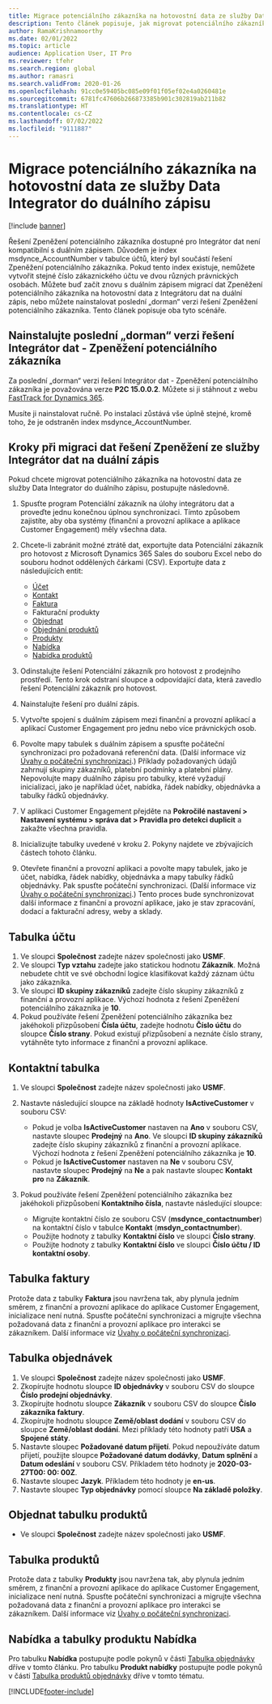 ```yaml
---
title: Migrace potenciálního zákazníka na hotovostní data ze služby Data Integrator do duálního zápisu
description: Tento článek popisuje, jak migrovat potenciálního zákazníka na hotovostní data ze služby Data Integrator do duálního zápisu.
author: RamaKrishnamoorthy
ms.date: 02/01/2022
ms.topic: article
audience: Application User, IT Pro
ms.reviewer: tfehr
ms.search.region: global
ms.author: ramasri
ms.search.validFrom: 2020-01-26
ms.openlocfilehash: 91cc0e59405bc085e09f01f05ef02e4a0260481e
ms.sourcegitcommit: 6781fc47606b266873385b901c302819ab211b82
ms.translationtype: HT
ms.contentlocale: cs-CZ
ms.lasthandoff: 07/02/2022
ms.locfileid: "9111887"
---
```

# <a name="migrate-prospect-to-cash-data-from-data-integrator-to-dual-write"></a>Migrace potenciálního zákazníka na hotovostní data ze služby Data Integrator do duálního zápisu

[!include [banner](../../includes/banner.md)]

Řešení Zpeněžení potenciálního zákazníka dostupné pro Integrátor dat není kompatibilní s duálním zápisem. Důvodem je index msdynce_AccountNumber v tabulce účtů, který byl součástí řešení Zpeněžení potenciálního zákazníka. Pokud tento index existuje, nemůžete vytvořit stejné číslo zákaznického účtu ve dvou různých právnických osobách. Můžete buď začít znovu s duálním zápisem migrací dat Zpeněžení potenciálního zákazníka na hotovostní data z Integrátoru dat na duální zápis, nebo můžete nainstalovat poslední „dorman“ verzi řešení Zpeněžení potenciálního zákazníka. Tento článek popisuje oba tyto scénáře.

## <a name="install-the-last-dorman-version-of-the-data-integrator-prospect-to-cash-solution"></a>Nainstalujte poslední „dorman“ verzi řešení Integrátor dat - Zpeněžení potenciálního zákazníka

Za poslední „dorman“ verzi řešení Integrátor dat - Zpeněžení potenciálního zákazníka je považována verze **P2C 15.0.0.2**. Můžete si ji stáhnout z webu [FastTrack for Dynamics 365](https://github.com/microsoft/Dynamics-365-FastTrack-Implementation-Assets/tree/master/Dual-write/P2C).

Musíte ji nainstalovat ručně. Po instalaci zůstává vše úplně stejné, kromě toho, že je odstraněn index msdynce_AccountNumber.

## <a name="steps-to-migrate-prospect-to-cash-data-from-data-integrator-to-dual-write"></a>Kroky při migraci dat řešení Zpeněžení ze služby Integrátor dat na duální zápis

Pokud chcete migrovat potenciálního zákazníka na hotovostní data ze služby Data Integrator do duálního zápisu, postupujte následovně.

1. Spusťte program Potenciální zákazník na úlohy integrátoru dat a proveďte jednu konečnou úplnou synchronizaci. Tímto způsobem zajistíte, aby oba systémy (finanční a provozní aplikace a aplikace Customer Engagement) měly všechna data.
2. Chcete-li zabránit možné ztrátě dat, exportujte data Potenciální zákazník pro hotovost z Microsoft Dynamics 365 Sales do souboru Excel nebo do souboru hodnot oddělených čárkami (CSV). Exportujte data z následujících entit:

    - [Účet](#account-table)
    - [Kontakt](#contact-table)
    - [Faktura](#invoice-table)
    - Fakturační produkty
    - [Objednat](#order-table)
    - [Objednání produktů](#order-products-table)
    - [Produkty](#products-table)
    - [Nabídka](#quote-and-quote-product-tables)
    - [Nabídka produktů](#quote-and-quote-product-tables)

3. Odinstalujte řešení Potenciální zákazník pro hotovost z prodejního prostředí. Tento krok odstraní sloupce a odpovídající data, která zavedlo řešení Potenciální zákazník pro hotovost.
4. Nainstalujte řešení pro duální zápis.
5. Vytvořte spojení s duálním zápisem mezi finanční a provozní aplikací a aplikací Customer Engagement pro jednu nebo více právnických osob.
6. Povolte mapy tabulek s duálním zápisem a spusťte počáteční synchronizaci pro požadovaná referenční data. (Další informace viz [Úvahy o počáteční synchronizaci](initial-sync-guidance.md).) Příklady požadovaných údajů zahrnují skupiny zákazníků, platební podmínky a platební plány. Nepovolujte mapy duálního zápisu pro tabulky, které vyžadují inicializaci, jako je například účet, nabídka, řádek nabídky, objednávka a tabulky řádků objednávky.
7. V aplikaci Customer Engagement přejděte na **Pokročilé nastavení \> Nastavení systému \> správa dat \> Pravidla pro detekci duplicit** a zakažte všechna pravidla.
8. Inicializujte tabulky uvedené v kroku 2. Pokyny najdete ve zbývajících částech tohoto článku.
9. Otevřete finanční a provozní aplikaci a povolte mapy tabulek, jako je účet, nabídka, řádek nabídky, objednávka a mapy tabulky řádků objednávky. Pak spusťte počáteční synchronizaci. (Další informace viz [Úvahy o počáteční synchronizaci](initial-sync-guidance.md).) Tento proces bude synchronizovat další informace z finanční a provozní aplikace, jako je stav zpracování, dodací a fakturační adresy, weby a sklady.

## <a name="account-table"></a>Tabulka účtu

1. Ve sloupci **Společnost** zadejte název společnosti jako **USMF**.
2. Ve sloupci **Typ vztahu** zadejte jako statickou hodnotu **Zákazník**. Možná nebudete chtít ve své obchodní logice klasifikovat každý záznam účtu jako zákazníka.
3. Ve sloupci **ID skupiny zákazníků** zadejte číslo skupiny zákazníků z finanční a provozní aplikace. Výchozí hodnota z řešení Zpeněžení potenciálního zákazníka je **10**.
4. Pokud používáte řešení Zpeněžení potenciálního zákazníka bez jakéhokoli přizpůsobení **Čísla účtu**, zadejte hodnotu **Číslo účtu** do sloupce **Číslo strany**. Pokud existují přizpůsobení a neznáte číslo strany, vytáhněte tyto informace z finanční a provozní aplikace.

## <a name="contact-table"></a>Kontaktní tabulka

1. Ve sloupci **Společnost** zadejte název společnosti jako **USMF**.
2. Nastavte následující sloupce na základě hodnoty **IsActiveCustomer** v souboru CSV:

    - Pokud je volba **IsActiveCustomer** nastaven na **Ano** v souboru CSV, nastavte sloupec **Prodejný** na **Ano**. Ve sloupci **ID skupiny zákazníků** zadejte číslo skupiny zákazníků z finanční a provozní aplikace. Výchozí hodnota z řešení Zpeněžení potenciálního zákazníka je **10**.
    - Pokud je **IsActiveCustomer** nastaven na **Ne** v souboru CSV, nastavte sloupec **Prodejný** na **Ne** a pak nastavte sloupec **Kontakt pro** na **Zákazník**.

3. Pokud používáte řešení Zpeněžení potenciálního zákazníka bez jakéhokoli přizpůsobení **Kontaktního čísla**, nastavte následující sloupce:

    - Migrujte kontaktní číslo ze souboru CSV (**msdynce\_contactnumber**) na kontaktní číslo v tabulce **Kontakt** (**msdyn\_contactnumber**).
    - Použijte hodnoty z tabulky **Kontaktní číslo** ve sloupci **Číslo strany**.
    - Použijte hodnoty z tabulky **Kontaktní číslo** ve sloupci **Číslo účtu / ID kontaktní osoby**.

## <a name="invoice-table"></a>Tabulka faktury

Protože data z tabulky **Faktura** jsou navržena tak, aby plynula jedním směrem, z finanční a provozní aplikace do aplikace Customer Engagement, inicializace není nutná. Spusťte počáteční synchronizaci a migrujte všechna požadovaná data z finanční a provozní aplikace pro interakci se zákazníkem. Další informace viz [Úvahy o počáteční synchronizaci](initial-sync-guidance.md).

## <a name="order-table"></a>Tabulka objednávek

1. Ve sloupci **Společnost** zadejte název společnosti jako **USMF**.
2. Zkopírujte hodnotu sloupce **ID objednávky** v souboru CSV do sloupce **Číslo prodejní objednávky**.
3. Zkopírujte hodnotu sloupce **Zákazník** v souboru CSV do sloupce **Číslo zákazníka faktury**.
4. Zkopírujte hodnotu sloupce **Země/oblast dodání** v souboru CSV do sloupce **Země/oblast dodání**. Mezi příklady této hodnoty patří **USA** a **Spojené státy**.
5. Nastavte sloupec **Požadované datum přijetí**. Pokud nepoužíváte datum přijetí, použijte sloupce **Požadované datum dodávky**, **Datum splnění** a **Datum odeslání** v souboru CSV. Příkladem této hodnoty je **2020-03-27T00: 00: 00Z**.
6. Nastavte sloupec **Jazyk**. Příkladem této hodnoty je **en-us**.
7. Nastavte sloupec **Typ objednávky** pomocí sloupce **Na základě položky**.

## <a name="order-products-table"></a>Objednat tabulku produktů

- Ve sloupci **Společnost** zadejte název společnosti jako **USMF**.

## <a name="products-table"></a>Tabulka produktů

Protože data z tabulky **Produkty** jsou navržena tak, aby plynula jedním směrem, z finanční a provozní aplikace do aplikace Customer Engagement, inicializace není nutná. Spusťte počáteční synchronizaci a migrujte všechna požadovaná data z finanční a provozní aplikace pro interakci se zákazníkem. Další informace viz [Úvahy o počáteční synchronizaci](initial-sync-guidance.md).

## <a name="quote-and-quote-product-tables"></a>Nabídka a tabulky produktu Nabídka

Pro tabulku **Nabídka** postupujte podle pokynů v části [Tabulka objednávky](#order-table) dříve v tomto článku. Pro tabulku **Produkt nabídky** postupujte podle pokynů v části [Tabulka produktů objednávky](#order-products-table) dříve v tomto tématu.


[!INCLUDE[footer-include](../../../../includes/footer-banner.md)]

